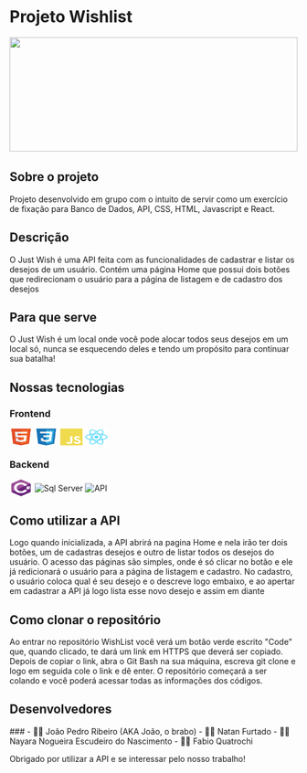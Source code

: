 <h1>Projeto Wishlist</h1>
<img class="CSS_LIGHTBOX_SCALED_IMAGE_IMG" src="https://1.bp.blogspot.com/-mkvBnrjJ6Ps/WktrHClFQhI/AAAAAAAAFGE/8O1I4d4zTzANB7tvaQtzwefIlZ8Bts7BQCEwYBhgL/s1600/0833673a204b5c1b543f12edac3bad81.gif" style="width: 100%; height: 200px;">
<h2> Sobre o projeto </h2>
<p>Projeto desenvolvido em grupo com o intuito de servir como um exercício de fixação para Banco de Dados, API, CSS, HTML, Javascript e React.</p>
<h2> Descrição </h2>
<p>O Just Wish é uma API feita com as funcionalidades de cadastrar e listar os desejos de um usuário. Contém uma página Home que possui dois botões que redirecionam o usuário para a página de listagem e de cadastro dos desejos</p>
<h2> Para que serve</h2>
<p>O Just Wish é um local onde você pode alocar todos seus desejos em um local só, nunca se esquecendo deles e tendo um propósito para continuar sua batalha!</p>
<h2> Nossas tecnologias</h2>
<div>
  <h3>Frontend</h3>
  <img align="center" alt="HTML" height="30" width="40" src="https://raw.githubusercontent.com/devicons/devicon/master/icons/html5/html5-original.svg">
  <img align="center" alt="CSS" height="30" width="40" src="https://raw.githubusercontent.com/devicons/devicon/master/icons/css3/css3-original.svg">
  <img align="center" alt="Js" height="30" width="40" src="https://raw.githubusercontent.com/devicons/devicon/master/icons/javascript/javascript-plain.svg">
  <img align="center" alt="React" height="30" width="40" src="https://raw.githubusercontent.com/devicons/devicon/master/icons/react/react-original.svg">
  <h3>Backend</h3>
  <img align="center" alt="Csharp" height="30" width="40" src="https://raw.githubusercontent.com/devicons/devicon/master/icons/csharp/csharp-original.svg">
  <img align="center" alt="Sql Server" height="30" width="40" src="https://www.freeiconspng.com/uploads/sql-server-icon-8.png" width="350" alt="Sql Server Library Icon" />
  <img align="center" alt="API" height="35" width="35" src="https://cdn-icons.flaticon.com/png/512/1493/premium/1493176.png?token=exp=1635281530~hmac=1321e49a14289045f2e983fb9cb54770" alt="Api grátis ícone" title="Api grátis ícone" class="loaded" width="256" height="256">
  </div>
  <h2> Como  utilizar a API</h2>
  <p>Logo quando inicializada, a API abrirá na pagina Home e nela irão ter dois botões, um de cadastras desejos e outro de listar todos os desejos do usuário. O acesso das páginas são simples, onde é só clicar no botão e ele já redicionará o usuário para a página de listagem e cadastro. No cadastro, o usuário coloca qual é seu desejo e o descreve logo embaixo, e ao apertar em cadastrar a API já logo lista esse novo desejo e assim em diante</p>
  <h2> Como clonar o repositório</h2>
  <p>Ao entrar no repositório WishList você verá um botão verde escrito "Code" que, quando clicado, te dará um link em HTTPS que deverá ser copiado. Depois de copiar o link, abra o Git Bash na sua máquina, escreva git clone e logo em seguida cole o link e dê enter. O repositório começará a ser colando e você poderá acessar todas as informações dos códigos.</p>
  
  <h2>Desenvolvedores</h2>
  ###
- 👩‍💻 João Pedro Ribeiro (AKA João, o brabo)
- 👩‍💻 Natan Furtado
- 👩‍💻 Nayara Nogueira Escudeiro do Nascimento
- 👩‍💻 Fabio Quatrochi

<span>Obrigado por utilizar a API e se interessar pelo nosso trabalho!</span>
